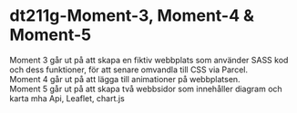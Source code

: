 # dt211g-Moment-3, Moment-4 & Moment-5

Moment 3 går ut på att skapa en fiktiv webbplats som använder SASS kod och dess funktioner, för att senare omvandla till CSS via Parcel.
</br>
Moment 4 går ut på att lägga till animationer på webbplatsen.
</br>
Moment 5 går ut på att skapa två webbsidor som innehåller diagram och karta mha Api, Leaflet, chart.js

